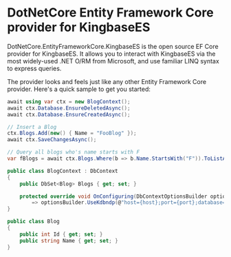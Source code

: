 # DotNetCore Entity Framework Core provider for KingbaseES

DotNetCore.EntityFrameworkCore.KingbaseES is the open source EF Core provider for KingbaseES. It allows you to interact with KingbaseES via the most widely-used .NET O/RM from Microsoft, and use familiar LINQ syntax to express queries.

The provider looks and feels just like any other Entity Framework Core provider. Here's a quick sample to get you started:

```csharp
await using var ctx = new BlogContext();
await ctx.Database.EnsureDeletedAsync();
await ctx.Database.EnsureCreatedAsync();

// Insert a Blog
ctx.Blogs.Add(new() { Name = "FooBlog" });
await ctx.SaveChangesAsync();

// Query all blogs who's name starts with F
var fBlogs = await ctx.Blogs.Where(b => b.Name.StartsWith("F")).ToListAsync();

public class BlogContext : DbContext
{
    public DbSet<Blog> Blogs { get; set; }

    protected override void OnConfiguring(DbContextOptionsBuilder optionsBuilder)
        => optionsBuilder.UseKdbndp(@"host={host};port={port};database={database};username={username};password={password};");
}

public class Blog
{
    public int Id { get; set; }
    public string Name { get; set; }
}
```
